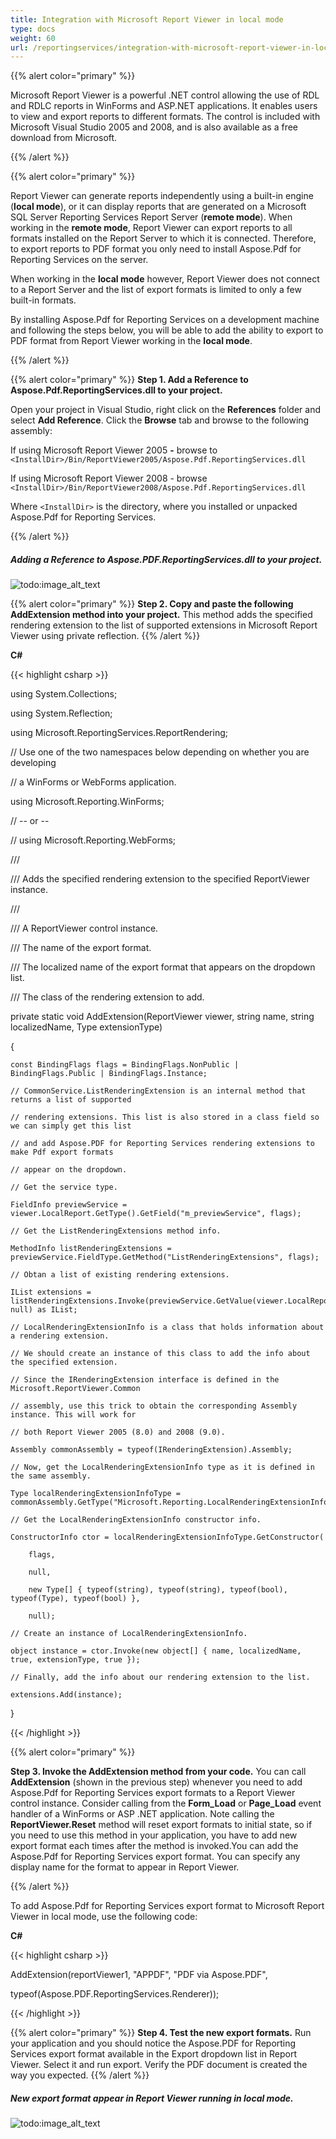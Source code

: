 ```yaml
---
title: Integration with Microsoft Report Viewer in local mode
type: docs
weight: 60
url: /reportingservices/integration-with-microsoft-report-viewer-in-local-mode/
---
```


{{% alert color="primary" %}} 

Microsoft Report Viewer is a powerful .NET control allowing the use of RDL and RDLC reports in WinForms and ASP.NET applications. It enables users to view and export reports to different formats. The control is included with Microsoft Visual Studio 2005 and 2008, and is also available as a free download from Microsoft.

{{% /alert %}} 

{{% alert color="primary" %}} 

Report Viewer can generate reports independently using a built-in engine (**local mode**), or it can display reports that are generated on a Microsoft SQL Server Reporting Services Report Server (**remote mode**).
When working in the **remote mode**, Report Viewer can export reports to all formats installed on the Report Server to which it is connected. Therefore, to export reports to PDF format you only need to install Aspose.Pdf for Reporting Services on the server.

When working in the **local mode** however, Report Viewer does not connect to a Report Server and the list of export formats is limited to only a few built-in formats.

By installing Aspose.Pdf for Reporting Services on a development machine and following the steps below, you will be able to add the ability to export to PDF format from Report Viewer working in the **local mode**.

{{% /alert %}} 

{{% alert color="primary" %}} 
**Step 1. Add a Reference to Aspose.Pdf.ReportingServices.dll to your project.**

Open your project in Visual Studio, right click on the **References** folder and select **Add Reference**. Click the **Browse** tab and browse to the following assembly:

If using Microsoft Report Viewer 2005 **-** browse to ```<InstallDir>/Bin/ReportViewer2005/Aspose.Pdf.ReportingServices.dll```

If using Microsoft Report Viewer 2008 - browse ```<InstallDir>/Bin/ReportViewer2008/Aspose.Pdf.ReportingServices.dll```

Where ```<InstallDir>``` is the directory, where you installed or unpacked Aspose.Pdf for Reporting Services.

{{% /alert %}}

##### ***Adding a Reference to Aspose.PDF.ReportingServices.dll to your project.***
![todo:image_alt_text](integration-with-microsoft-report-viewer-in-local-mode_1.png)

{{% alert color="primary" %}}
**Step 2. Copy and paste the following AddExtension method into your project.** This method adds the specified rendering extension to the list of supported extensions in Microsoft Report Viewer using private reflection.
{{% /alert %}}

**C#**

{{< highlight csharp >}}

 using System.Collections;

using System.Reflection;

using Microsoft.ReportingServices.ReportRendering;

// Use one of the two namespaces below depending on whether you are developing

// a WinForms or WebForms application.

using Microsoft.Reporting.WinForms;

// -- or --

// using Microsoft.Reporting.WebForms;


/// <summary>

/// Adds the specified rendering extension to the specified ReportViewer instance.

/// </summary>

/// <param name="viewer">A ReportViewer control instance.</param>

/// <param name="name">The name of the export format.</param>

/// <param name="localizedName">The localized name of the export format that appears on the dropdown list.</param>

/// <param name="extensionType">The class of the rendering extension to add.</param>

private static void AddExtension(ReportViewer viewer, string name, string localizedName, Type extensionType)

{

    const BindingFlags flags = BindingFlags.NonPublic | BindingFlags.Public | BindingFlags.Instance;

    // CommonService.ListRenderingExtension is an internal method that returns a list of supported

    // rendering extensions. This list is also stored in a class field so we can simply get this list

    // and add Aspose.PDF for Reporting Services rendering extensions to make Pdf export formats

    // appear on the dropdown.

    // Get the service type.

    FieldInfo previewService = viewer.LocalReport.GetType().GetField("m_previewService", flags);

    // Get the ListRenderingExtensions method info.

    MethodInfo listRenderingExtensions = previewService.FieldType.GetMethod("ListRenderingExtensions", flags);

    // Obtan a list of existing rendering extensions.

    IList extensions = listRenderingExtensions.Invoke(previewService.GetValue(viewer.LocalReport), null) as IList;

    // LocalRenderingExtensionInfo is a class that holds information about a rendering extension.

    // We should create an instance of this class to add the info about the specified extension.

    // Since the IRenderingExtension interface is defined in the Microsoft.ReportViewer.Common

    // assembly, use this trick to obtain the corresponding Assembly instance. This will work for

    // both Report Viewer 2005 (8.0) and 2008 (9.0).

    Assembly commonAssembly = typeof(IRenderingExtension).Assembly;

    // Now, get the LocalRenderingExtensionInfo type as it is defined in the same assembly.

    Type localRenderingExtensionInfoType = commonAssembly.GetType("Microsoft.Reporting.LocalRenderingExtensionInfo");

    // Get the LocalRenderingExtensionInfo constructor info.

    ConstructorInfo ctor = localRenderingExtensionInfoType.GetConstructor(

        flags,

        null,

        new Type[] { typeof(string), typeof(string), typeof(bool), typeof(Type), typeof(bool) },

        null);

    // Create an instance of LocalRenderingExtensionInfo.

    object instance = ctor.Invoke(new object[] { name, localizedName, true, extensionType, true });

    // Finally, add the info about our rendering extension to the list.

    extensions.Add(instance);

}

{{< /highlight >}}

{{% alert color="primary" %}}

**Step 3. Invoke the AddExtension method from your code.** You can call **AddExtension** (shown in the previous step) whenever you need to add Aspose.Pdf for Reporting Services export formats to a Report Viewer control instance. Consider calling from the **Form_Load** or **Page_Load** event handler of a WinForms or ASP .NET application. Note calling the **ReportViewer.Reset** method will reset export formats to initial state, so if you need to use this method in your application, you have to add new export format each times after the method is invoked.You can add the Aspose.Pdf for Reporting Services export format. You can specify any display name for the format to appear in Report Viewer.

{{% /alert %}}

To add Aspose.Pdf for Reporting Services export format to Microsoft Report Viewer in local mode, use the following code:

**C#**

{{< highlight csharp >}}

 AddExtension(reportViewer1, "APPDF", "PDF via Aspose.PDF",

typeof(Aspose.PDF.ReportingServices.Renderer));



{{< /highlight >}}

{{% alert color="primary" %}}
**Step 4. Test the new export formats.** Run your application and you should notice the Aspose.PDF for Reporting Services export format available in the Export dropdown list in Report Viewer. Select it and run export. Verify the PDF document is created the way you expected.
{{% /alert %}}

##### ***New export format appear in Report Viewer running in local mode.***
![todo:image_alt_text](integration-with-microsoft-report-viewer-in-local-mode_2.png)
